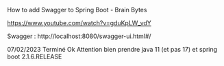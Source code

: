 How to add Swagger to Spring Boot - Brain Bytes

https://www.youtube.com/watch?v=gduKpLW_vdY

Swagger : http://localhost:8080/swagger-ui.html#/

07/02/2023 Terminé Ok
Attention bien prendre java 11 (et pas 17) et spring boot 2.1.6.RELEASE
